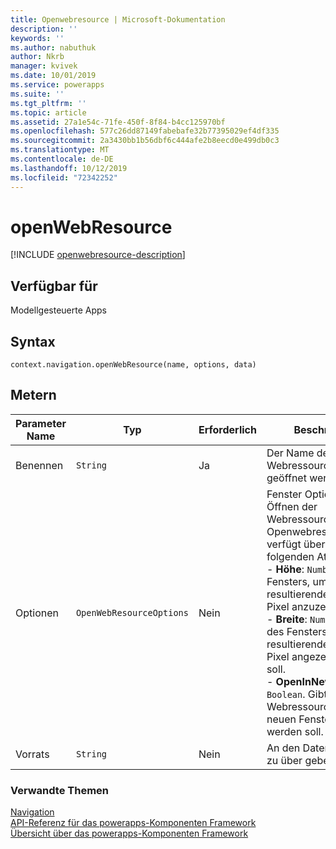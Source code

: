 ```yaml
---
title: Openwebresource | Microsoft-Dokumentation
description: ''
keywords: ''
ms.author: nabuthuk
author: Nkrb
manager: kvivek
ms.date: 10/01/2019
ms.service: powerapps
ms.suite: ''
ms.tgt_pltfrm: ''
ms.topic: article
ms.assetid: 27a1e54c-71fe-450f-8f84-b4cc125970bf
ms.openlocfilehash: 577c26dd87149fabebafe32b77395029ef4df335
ms.sourcegitcommit: 2a3430bb1b56dbf6c444afe2b8eecd0e499db0c3
ms.translationtype: MT
ms.contentlocale: de-DE
ms.lasthandoff: 10/12/2019
ms.locfileid: "72342252"
---
```

# <a name="openwebresource"></a>openWebResource

[!INCLUDE [openwebresource-description](includes/openwebresource-description.md)]

## <a name="available-for"></a>Verfügbar für 

Modellgesteuerte Apps

## <a name="syntax"></a>Syntax

`context.navigation.openWebResource(name, options, data)`

## <a name="parameters"></a>Metern

| Parameter Name|Typ|Erforderlich|Beschreibung|
| ------------- |----|--------|-----------|
|Benennen|`String`|Ja|Der Name der HTML-Webressource, die geöffnet werden soll.|
|Optionen|`OpenWebResourceOptions`|Nein|Fenster Optionen zum Öffnen der Webressource. Openwebresourceoptions verfügt über die folgenden Attribute:<br/>- **Höhe**: `Number`. Höhe des Fensters, um die resultierende Seite in Pixel anzuzeigen.<br/>- **Breite**: `Number`. Breite des Fensters, in dem die resultierende Seite in Pixel angezeigt werden soll.<br/>- **OpenInNewWindow**: `Boolean`. Gibt an, ob die Webressource in einem neuen Fenster geöffnet werden soll.|
|Vorrats|`String`|Nein|An den Daten Parameter zu über gebenden Daten.

### <a name="related-topics"></a>Verwandte Themen

[Navigation](../navigation.md)<br/>
[API-Referenz für das powerapps-Komponenten Framework](../../reference/index.md)<br/>
[Übersicht über das powerapps-Komponenten Framework](../../overview.md)
